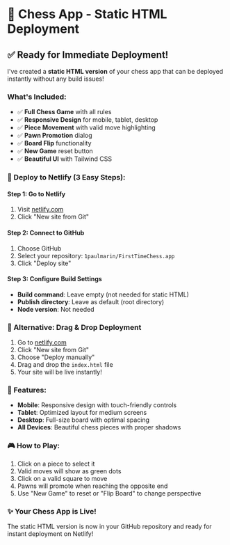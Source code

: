 # 🚀 **Chess App - Static HTML Deployment**

## ✅ **Ready for Immediate Deployment!**

I've created a **static HTML version** of your chess app that can be deployed instantly without any build issues!

### **What's Included:**
- ✅ **Full Chess Game** with all rules
- ✅ **Responsive Design** for mobile, tablet, desktop
- ✅ **Piece Movement** with valid move highlighting
- ✅ **Pawn Promotion** dialog
- ✅ **Board Flip** functionality
- ✅ **New Game** reset button
- ✅ **Beautiful UI** with Tailwind CSS

### **🚀 Deploy to Netlify (3 Easy Steps):**

#### **Step 1: Go to Netlify**
1. Visit [netlify.com](https://netlify.com)
2. Click "New site from Git"

#### **Step 2: Connect to GitHub**
1. Choose GitHub
2. Select your repository: `1paulmarin/FirstTimeChess.app`
3. Click "Deploy site"

#### **Step 3: Configure Build Settings**
- **Build command**: Leave empty (not needed for static HTML)
- **Publish directory**: Leave as default (root directory)
- **Node version**: Not needed

### **🎯 Alternative: Drag & Drop Deployment**
1. Go to [netlify.com](https://netlify.com)
2. Click "New site from Git"
3. Choose "Deploy manually"
4. Drag and drop the `index.html` file
5. Your site will be live instantly!

### **📱 Features:**
- **Mobile**: Responsive design with touch-friendly controls
- **Tablet**: Optimized layout for medium screens
- **Desktop**: Full-size board with optimal spacing
- **All Devices**: Beautiful chess pieces with proper shadows

### **🎮 How to Play:**
1. Click on a piece to select it
2. Valid moves will show as green dots
3. Click on a valid square to move
4. Pawns will promote when reaching the opposite end
5. Use "New Game" to reset or "Flip Board" to change perspective

### **✨ Your Chess App is Live!**
The static HTML version is now in your GitHub repository and ready for instant deployment on Netlify!
